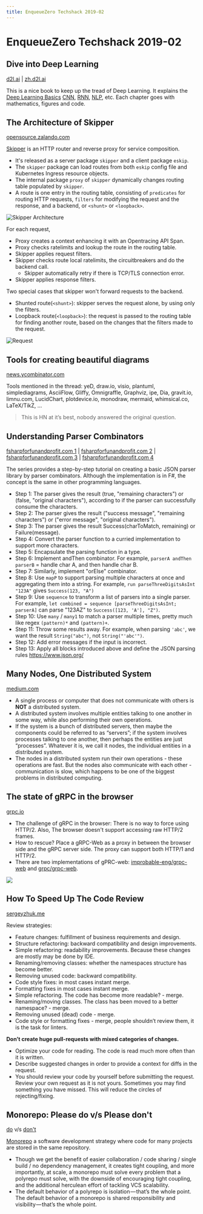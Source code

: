 ```yaml
---
title: EnqueueZero Techshack 2019-02
---
```


# EnqueueZero Techshack 2019-02

<TechshackHeader />

## Dive into Deep Learning

[d2l.ai](https://d2l.ai/index.html) | [zh.d2l.ai](https://zh.d2l.ai/)

This is a nice book to keep up the tread of Deep Learning. It explains the [Deep Learning Basics](https://d2l.ai/chapter_deep-learning-basics/index.html) [CNN](https://d2l.ai/chapter_convolutional-neural-networks/index.html), [RNN](https://d2l.ai/chapter_recurrent-neural-networks/index.html), [NLP](https://d2l.ai/chapter_natural-language-processing/index.html), etc. Each chapter goes with mathematics, figures and code.

## The Architecture of Skipper

[opensource.zalando.com](https://opensource.zalando.com/skipper/reference/architecture/)

[Skipper](https://opensource.zalando.com/skipper/reference/architecture/) is an HTTP router and reverse proxy for service composition.

* It's released as a server package `skipper` and a client package `eskip`.
* The `skipper` package can load routes from both `eskip` config file and Kubernetes Ingress resource objects.
* The internal package `proxy` of `skipper` dynamically changes routing table populated by `skipper`.
* A route is one entry in the routing table, consisting of `predicates` for routing HTTP requests, `filters` for modifying the request and the response, and a backend, or `<shunt>` or `<loopback>`.

![Skipper Architecture](https://opensource.zalando.com/skipper/img/architecture.svg)

For each request,

* Proxy creates a context enhancing it with an Opentracing API Span.
* Proxy checks ratelimits and lookup the route in the routing table.
* Skipper applies request filters.
* Skipper checks route local ratelimits, the circuitbreakers and do the backend call.
  * Skipper automatically retry if there is TCP/TLS connection error.
* Skipper applies response filters.

Two special cases that skipper won't forward requests to the backend.

* Shunted route(`<shunt>`): skipper serves the request alone, by using only the filters.
* Loopback route(`<loopback>`): the request is passed to the routing table for finding another route, based on the changes that the filters made to the request.

![Request](https://opensource.zalando.com/skipper/img/req-and-resp-processing.svg)

## Tools for creating beautiful diagrams

[news.ycombinator.com](https://news.ycombinator.com/item?id=18788244)

Tools mentioned in the thread: yeD, draw.io, visio, plantuml, simplediagrams, AsciiFlow, Gliffy, Omnigraffle, Graphviz, ipe, Dia, gravit.io, limnu.com, LucidChart, plotdevice.io, monodraw, mermaid, whimsical.co, LaTeX/TikZ, ...

> This is HN at it’s best, nobody answered the original question.

## Understanding Parser Combinators

[fsharpforfunandprofit.com 1](https://fsharpforfunandprofit.com/posts/understanding-parser-combinators/) | [fsharpforfunandprofit.com 2](https://fsharpforfunandprofit.com/posts/understanding-parser-combinators-2/) | [fsharpforfunandprofit.com 3](https://fsharpforfunandprofit.com/posts/understanding-parser-combinators-3/) | [fsharpforfunandprofit.com 4](https://fsharpforfunandprofit.com/posts/understanding-parser-combinators-4/)

The series provides a step-by-step tutorial on creating a basic JSON parser library by parser combinators. Although the implementation is in F#, the concept is the same in other programming languages.

* Step 1: The parser gives the result (true, "remaining characters") or (false, "original characters"), according to if the parser can successfully consume the characters.
* Step 2: The parser gives the result ("success message", "remaining characters") or ("error message", "original characters").
* Step 3: The parser gives the result Success(charToMatch, remaining) or Failure(message).
* Step 4: Convert the parser function to a curried implementation to support more characters.
* Step 5: Encapsulate the parsing function in a type.
* Step 6: Implement andThen combinator. For example, `parserA andThen  parserB` = handle char A, and then handle char B.
* Step 7: Similarly, implement "orElse" combinator.
* Step 8: Use `mapP` to support parsing multiple characters at once and aggregating them into a string. For example, `run parseThreeDigitsAsInt "123A"` gives `Success(123, "A")`
* Step 9: Use `sequence` to transform a list of parsers into a single parser. For example, `let combined = sequence [parseThreeDigitsAsInt; parserA]` can parse "123AZ" to `Success([123, 'A'], "Z")`.
* Step 10: Use `many` / `many1` to match a parser multiple times, pretty much like regex `(pattern)*` and `(pattern)+`.
* Step 11: Throw some results away. For example, when parsing `'abc'`, we want the result `String("abc")`, not `String("'abc'")`.
* Step 12: Add error messages if the input is incorrect.
* Step 13: Apply all blocks introduced above and define the JSON parsing rules <https://www.json.org/>

## Many Nodes, One Distributed System

[medium.com](https://medium.com/baseds/many-nodes-one-distributed-system-9921f85205c4)

* A single process or computer that does not communicate with others is **NOT** a distributed system.
* A distributed system involves multiple entities talking to one another in some way, while also performing their own operations.
* If the system is a bunch of distributed servers, then maybe the components could be referred to as “servers”; if the system involves processes talking to one another, then perhaps the entities are just “processes”. Whatever it is, we call it nodes, the individual entities in a distributed system.
* The nodes in a distributed system run their own operations - these operations are fast. But the nodes also communicate with each other - communication is slow, which happens to be one of the biggest problems in distributed computing.

## The state of gRPC in the browser

[grpc.io](https://grpc.io/blog/state-of-grpc-web)

* The challenge of gRPC in the browser: There is no way to force using HTTP/2. Also, The browser doesn't support accessing raw HTTP/2 frames.
* How to rescue? Place a gRPC-Web as a proxy in between the browser side and the gRPC server side. The proxy can support both HTTP/1 and HTTP/2.
* There are two implementations of gPRC-web: [improbable-eng/grpc-web](https://github.com/improbable-eng/grpc-web) and [grpc/grpc-web](https://github.com/grpc/grpc-web).

![](https://grpc.io/img/grpc-web-proxy.png)

## How To Speed Up The Code Review

[sergeyzhuk.me](https://sergeyzhuk.me/2018/12/29/code_review/)

Review strategies:
* Feature changes: fulfillment of business requirements and design.
* Structure refactoring: backward compatibility and design improvements.
* Simple refactoring: readability improvements. Because these changes are mostly may be done by IDE.
* Renaming/removing classes: whether the namespaces structure has become better.
* Removing unused code: backward compatibility.
* Code style fixes: in most cases instant merge.
* Formatting fixes in most cases instant merge.
* Simple refactoring. The code has become more readable? - merge.
* Renaming/moving classes. The class has been moved to a better namespace? - merge.
* Removing unused (dead) code - merge.
* Code style or formatting fixes - merge, people shouldn’t review them, it is the task for linters.

**Don’t create huge pull-requests with mixed categories of changes.**

* Optimize your code for reading. The code is read much more often than it is written.
* Describe suggested changes in order to provide a context for diffs in the request.
* You should review your code by yourself before submitting the request. Review your own request as it is not yours. Sometimes you may find something you have missed. This will reduce the circles of rejecting/fixing.

## Monorepo: Please do v/s Please don't

[do](https://medium.com/@adamhjk/monorepo-please-do-3657e08a4b70) v/s [don't](https://medium.com/@mattklein123/monorepos-please-dont-e9a279be011b)

[Monorepo](https://en.wikipedia.org/wiki/Monorepo) a software development strategy where code for many projects are stored in the same repository.

* Though we get the benefit of easier collaboration / code sharing / single build / no dependency management, it creates tight coupling, and more importantly, at scale, a monorepo must solve every problem that a polyrepo must solve, with the downside of encouraging tight coupling, and the additional herculean effort of tackling VCS scalability.
* The default behavior of a polyrepo is isolation — that’s the whole point. The default behavior of a monorepo is shared responsibility and visibility — that’s the whole point.

